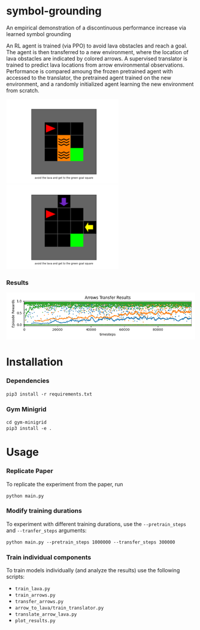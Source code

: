 # symbol-grounding
An empirical demonstration of a discontinuous performance increase via learned symbol grounding

An RL agent is trained (via PPO) to avoid lava obstacles and reach a goal. 
The agent is then transferred to a new environment, where the location of lava obstacles
are indicated by colored arrows. A supervised translator is trained to predict lava locations from arrow environmental 
observations. Performance is compared amoung the frozen pretrained agent with accessed to the translator, the pretrained
agent trained on the new environment, and a randomly initialized agent learning the new environment from scratch.

<img src="assets/lava.png" alt="lava" width="300"/>
<img src="assets/arrows.png" alt="arrow" width="300"/>

### Results
![plot](assets/Arrows_Transfer_Results.png)

# Installation

### Dependencies

```angular2html
pip3 install -r requirements.txt
```

### Gym Minigrid
```angular2html
cd gym-minigrid
pip3 install -e .
```

# Usage

### Replicate Paper
To replicate the experiment from the paper, run 
```angular2html
python main.py
```

### Modify training durations
To experiment with different training durations, use the `--pretrain_steps`
and `--tranfer_steps` arguments:
```angular2html
python main.py --pretrain_steps 1000000 --transfer_steps 300000
```

### Train individual components
To train models individually (and analyze the results) use the following scripts:
<l>
- `train_lava.py`
- `train_arrows.py`
- `transfer_arrows.py`
- `arrow_to_lava/train_translator.py`
- `translate_arrow_lava.py`
- `plot_results.py`
</l>


